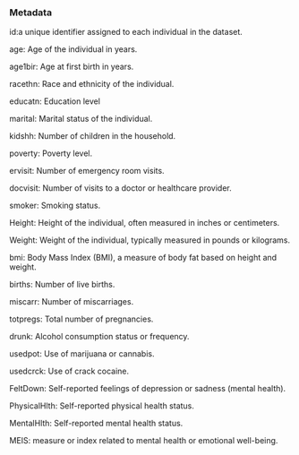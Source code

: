 ### Metadata    
id:a unique identifier assigned to each individual in the dataset.

age: Age of the individual in years.

age1bir: Age at first birth in years.

racethn: Race and ethnicity of the individual.

educatn: Education level

marital: Marital status of the individual.

kidshh: Number of children in the household.

poverty: Poverty level.

ervisit: Number of emergency room visits.

docvisit: Number of visits to a doctor or healthcare provider.

smoker: Smoking status.

Height: Height of the individual, often measured in inches or centimeters.

Weight: Weight of the individual, typically measured in pounds or kilograms.

bmi: Body Mass Index (BMI), a measure of body fat based on height and weight.

births: Number of live births.

miscarr: Number of miscarriages.

totpregs: Total number of pregnancies.

drunk: Alcohol consumption status or frequency.

usedpot: Use of marijuana or cannabis.

usedcrck: Use of crack cocaine.

FeltDown: Self-reported feelings of depression or sadness (mental health).

PhysicalHlth: Self-reported physical health status.

MentalHlth: Self-reported mental health status.

MEIS: measure or index related to mental health or emotional well-being.